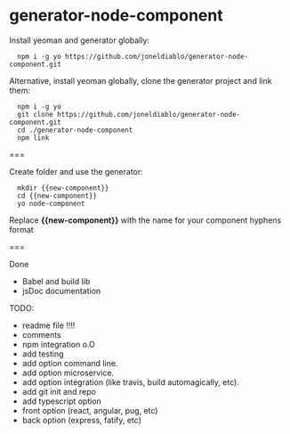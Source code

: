 # generator-node-component

Install yeoman and generator globally:

```cli
  npm i -g yo https://github.com/joneldiablo/generator-node-component.git
```

Alternative, install yeoman globally, clone the generator project and link them:

```cli
  npm i -g yo
  git clone https://github.com/joneldiablo/generator-node-component.git
  cd ./generator-node-component
  npm link
```

===

Create folder and use the generator:

```cli
  mkdir {{new-component}}
  cd {{new-component}}
  yo node-component
```

Replace **{{new-component}}** with the name for your component hyphens format

===

Done

- Babel and build lib
- jsDoc documentation

TODO:

- readme file !!!!
- comments
- npm integration o.O
- add testing
- add option command line.
- add option microservice.
- add option integration (like travis, build automagically, etc).
- add git init and repo
- add typescript option
- front option (react, angular, pug, etc)
- back option (express, fatify, etc)